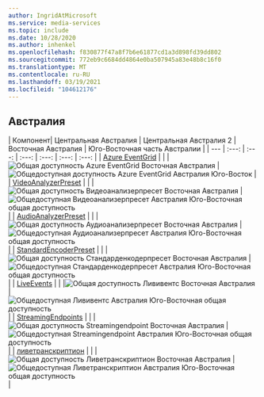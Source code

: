 ```yaml
---
author: IngridAtMicrosoft
ms.service: media-services
ms.topic: include
ms.date: 10/28/2020
ms.author: inhenkel
ms.openlocfilehash: f830877f47a8f7b6e61877cd1a3d898fd39dd802
ms.sourcegitcommit: 772eb9c6684dd4864e0ba507945a83e48b8c16f0
ms.translationtype: MT
ms.contentlocale: ru-RU
ms.lasthandoff: 03/19/2021
ms.locfileid: "104612176"
---
```

<!--Feature availability in region-->
## <a name="australia"></a>Австралия

| Компонент| Центральная Австралия | Центральная Австралия 2 | Восточная Австралия | Юго-Восточная часть Австралии |
| --- | :---: | :---: | :---: | :---: | :---: | :---: |
| [Azure EventGrid](../monitoring/reacting-to-media-services-events.md) | | |![ Общая доступность Azure EventGrid Восточная Австралия](../media/azure-clouds-regions/ga.svg) |![Общедоступная доступность Azure EventGrid Австралия Юго-Восток](../media/azure-clouds-regions/ga.svg) |
| [VideoAnalyzerPreset](../analyzing-video-audio-files-concept.md) | | |![Общая доступность Видеоанализерпресет Восточная Австралия](../media/azure-clouds-regions/ga.svg) |![Общедоступная Видеоанализерпресет Австралия Юго-Восточная общая доступность](../media/azure-clouds-regions/ga.svg) |
| [AudioAnalyzerPreset](../analyzing-video-audio-files-concept.md) | | |![Общая доступность Аудиоанализерпресет Восточная Австралия](../media/azure-clouds-regions/ga.svg) |![Общедоступная Аудиоанализерпресет Австралия Юго-Восточная общая доступность](../media/azure-clouds-regions/ga.svg) |
| [StandardEncoderPreset](../encoding-concept.md) | | |![Общая доступность Стандарденкодерпресет Восточная Австралия](../media/azure-clouds-regions/ga.svg) |![Общедоступная Стандарденкодерпресет Австралия Юго-Восточная общая доступность](../media/azure-clouds-regions/ga.svg) |
| [LiveEvents](../live-streaming-overview.md) | | |![Общая доступность Лививентс Восточная Австралия](../media/azure-clouds-regions/ga.svg) |![Общедоступная Лививентс Австралия Юго-Восточная общая доступность](../media/azure-clouds-regions/ga.svg) |
| [StreamingEndpoints](../streaming-endpoint-concept.md) | | |![Общая доступность Streamingendpoint Восточная Австралия](../media/azure-clouds-regions/ga.svg) |![Общедоступная Streamingendpoint Австралия Юго-Восточная общая доступность](../media/azure-clouds-regions/ga.svg) |
| [ливетранскриптион](../live-transcription.md) | | |![Общая доступность Ливетранскриптион Восточная Австралия](../media/azure-clouds-regions/ga.svg) |![Общедоступная Ливетранскриптион Австралия Юго-Восточная общая доступность](../media/azure-clouds-regions/ga.svg) |
